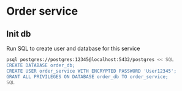 # Order service

## Init db

Run SQL to create user and database for this service

```bash
psql postgres://postgres:12345@localhost:5432/postgres << SQL
CREATE DATABASE order_db;
CREATE USER order_service WITH ENCRYPTED PASSWORD 'User12345';
GRANT ALL PRIVILEGES ON DATABASE order_db TO order_service;
SQL
```